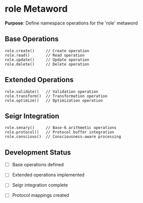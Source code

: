 # role Metaword

**Purpose**: Define namespace operations for the 'role' metaword

## Base Operations

```hyphos
role.create()     // Create operation
role.read()       // Read operation  
role.update()     // Update operation
role.delete()     // Delete operation
```

## Extended Operations

```hyphos
role.validate()   // Validation operation
role.transform()  // Transformation operation
role.optimize()   // Optimization operation
```

## Seigr Integration

```hyphos
role.senary()     // Base-6 arithmetic operations
role.protocol()   // Protocol buffer integration
role.conscious()  // Consciousness-aware processing
```

## Development Status

- [ ] Base operations defined
- [ ] Extended operations implemented  
- [ ] Seigr integration complete
- [ ] Protocol mappings created

